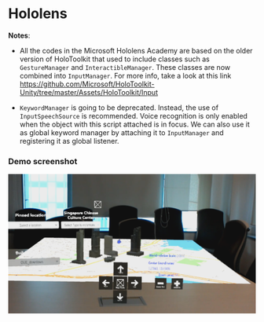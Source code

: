 # Hololens

**Notes**:
- All the codes in the Microsoft Hololens Academy are based on the older version of HoloToolkit that used to include classes such as `GestureManager` and `InteractibleManager`. These classes are now combined into `InputManager`. For more info, take a look at this link <https://github.com/Microsoft/HoloToolkit-Unity/tree/master/Assets/HoloToolkit/Input>

- `KeywordManager` is going to be deprecated. Instead, the use of `InputSpeechSource` is recommended. Voice recognition is only enabled when the object with this script attached is in focus. We can also use it as global keyword manager by attaching it to `InputManager` and registering it as global listener.


### Demo screenshot
![demo](demo.png)
